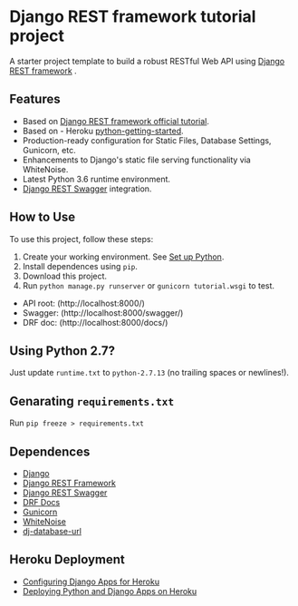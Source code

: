 # Django REST framework tutorial project

A starter project template to build a robust RESTful Web API using [Django REST framework](http://www.django-rest-framework.org/) .

## Features

- Based on [Django REST framework official tutorial](http://www.django-rest-framework.org/tutorial/quickstart/).
- Based on - Heroku [python-getting-started](https://github.com/heroku/python-getting-started).
- Production-ready configuration for Static Files, Database Settings, Gunicorn, etc.
- Enhancements to Django's static file serving functionality via WhiteNoise.
- Latest Python 3.6 runtime environment. 
- [Django REST Swagger](https://django-rest-swagger.readthedocs.io/en/latest/) integration.

## How to Use

To use this project, follow these steps:

1. Create your working environment.  See [Set up Python](http://sourabhbajaj.com/mac-setup/Python/README.html).
2. Install dependences using `pip`.  
3. Download this project.
4. Run `python manage.py runserver` or `gunicorn tutorial.wsgi` to test.

- API root: (http://localhost:8000/) 
- Swagger: (http://localhost:8000/swagger/)
- DRF doc: (http://localhost:8000/docs/)

## Using Python 2.7?

Just update `runtime.txt` to `python-2.7.13` (no trailing spaces or newlines!).

## Genarating `requirements.txt`

Run `pip freeze > requirements.txt`

## Dependences

- [Django](https://www.djangoproject.com/)
- [Django REST Framework](http://www.django-rest-framework.org/)
- [Django REST Swagger](https://django-rest-swagger.readthedocs.io/)
- [DRF Docs](http://drfdocs.com/)
- [Gunicorn](https://warehouse.python.org/project/gunicorn/)
- [WhiteNoise](https://warehouse.python.org/project/whitenoise/)
- [dj-database-url](https://warehouse.python.org/project/dj-database-url/)

## Heroku Deployment
- [Configuring Django Apps for Heroku](https://devcenter.heroku.com/articles/django-app-configuration)
- [Deploying Python and Django Apps on Heroku](https://devcenter.heroku.com/articles/deploying-python)

